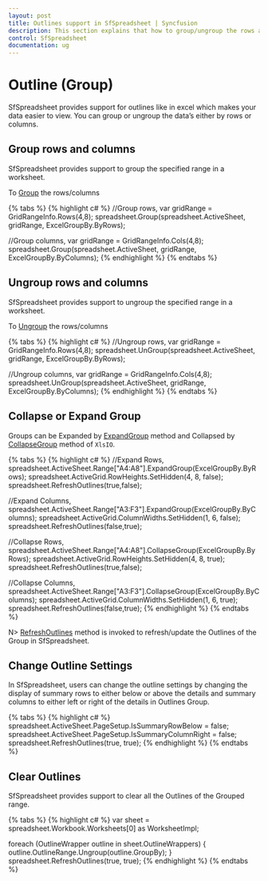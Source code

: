 ```yaml
---
layout: post
title: Outlines support in SfSpreadsheet | Syncfusion
description: This section explains that how to group/ungroup the rows and columns in SfSpreadsheet for Syncfusion Essential WPF.
control: SfSpreadsheet
documentation: ug
---
```


# Outline (Group)

SfSpreadsheet provides support for outlines like in excel which makes your data easier to view. You can group or ungroup the data’s either by rows or columns.

## Group rows and columns

SfSpreadsheet provides support to group the specified range in a worksheet.

To [Group](http://help.syncfusion.com/cr/cref_files/wpf/Syncfusion.SfSpreadsheet.WPF~Syncfusion.UI.Xaml.Spreadsheet.SfSpreadsheet~Group.html) the rows/columns

{% tabs %}
{% highlight c# %}
//Group rows,
var gridRange = GridRangeInfo.Rows(4,8);
spreadsheet.Group(spreadsheet.ActiveSheet, gridRange, ExcelGroupBy.ByRows);

//Group columns,
var gridRange = GridRangeInfo.Cols(4,8);
spreadsheet.Group(spreadsheet.ActiveSheet, gridRange, ExcelGroupBy.ByColumns);
{% endhighlight %}
{% endtabs %}

## Ungroup rows and columns

SfSpreadsheet provides support to ungroup the specified range in a worksheet.

To [Ungroup](http://help.syncfusion.com/cr/cref_files/wpf/Syncfusion.SfSpreadsheet.WPF~Syncfusion.UI.Xaml.Spreadsheet.SfSpreadsheet~UnGroup.html) the rows/columns

{% tabs %}
{% highlight c# %}
//Ungroup rows,
var gridRange = GridRangeInfo.Rows(4,8);
spreadsheet.UnGroup(spreadsheet.ActiveSheet, gridRange, ExcelGroupBy.ByRows);

//Ungroup columns,
var gridRange = GridRangeInfo.Cols(4,8);
spreadsheet.UnGroup(spreadsheet.ActiveSheet, gridRange, ExcelGroupBy.ByColumns);
{% endhighlight %}
{% endtabs %}

## Collapse or Expand Group

Groups can be Expanded by [ExpandGroup](https://help.syncfusion.com/cr/cref_files/wpf/Syncfusion.XlsIO.Base~Syncfusion.XlsIO.IRange~ExpandGroup.html) method  and Collapsed  by [CollapseGroup](https://help.syncfusion.com/cr/cref_files/wpf/Syncfusion.XlsIO.Base~Syncfusion.XlsIO.IRange~CollapseGroup.html) method of `XlsIO`.

{% tabs %}
{% highlight c# %}
//Expand Rows,
spreadsheet.ActiveSheet.Range["A4:A8"].ExpandGroup(ExcelGroupBy.ByRows);
spreadsheet.ActiveGrid.RowHeights.SetHidden(4, 8, false);
spreadsheet.RefreshOutlines(true,false);

//Expand Columns,
spreadsheet.ActiveSheet.Range["A3:F3"].ExpandGroup(ExcelGroupBy.ByColumns);
spreadsheet.ActiveGrid.ColumnWidths.SetHidden(1, 6, false);
spreadsheet.RefreshOutlines(false,true);

//Collapse Rows,
spreadsheet.ActiveSheet.Range["A4:A8"].CollapseGroup(ExcelGroupBy.ByRows);
spreadsheet.ActiveGrid.RowHeights.SetHidden(4, 8, true);
spreadsheet.RefreshOutlines(true,false);

//Collapse Columns,
spreadsheet.ActiveSheet.Range["A3:F3"].CollapseGroup(ExcelGroupBy.ByColumns);
spreadsheet.ActiveGrid.ColumnWidths.SetHidden(1, 6, true);
spreadsheet.RefreshOutlines(false,true);
{% endhighlight %}
{% endtabs %}

N> [RefreshOutlines](http://help.syncfusion.com/cr/cref_files/wpf/Syncfusion.SfSpreadsheet.WPF~Syncfusion.UI.Xaml.Spreadsheet.SfSpreadsheet~RefreshOutlines.html) method is invoked to refresh/update the Outlines of the Group in SfSpreadsheet.

## Change Outline Settings

In SfSpreadsheet, users can change the outline settings by changing the display of summary rows to either below or above the details and summary columns to  either left or right of the details in Outlines Group.

{% tabs %}
{% highlight c# %}
spreadsheet.ActiveSheet.PageSetup.IsSummaryRowBelow = false;
spreadsheet.ActiveSheet.PageSetup.IsSummaryColumnRight = false;
spreadsheet.RefreshOutlines(true, true);
{% endhighlight %}
{% endtabs %}
           
## Clear Outlines

SfSpreadsheet provides support to clear all the Outlines of the Grouped range.

{% tabs %}
{% highlight c# %}
var sheet = spreadsheet.Workbook.Worksheets[0] as WorksheetImpl;

foreach (OutlineWrapper outline in sheet.OutlineWrappers)
{
  outline.OutlineRange.Ungroup(outline.GroupBy);
}
spreadsheet.RefreshOutlines(true, true);
{% endhighlight %}
{% endtabs %}
